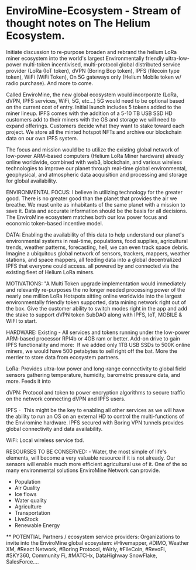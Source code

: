 # EnviroMine-Ecosystem - Stream of thought notes on The Helium Ecosystem.

Initiate discussion to re-purpose broaden and rebrand the helium LoRa miner ecosystem into the world's largest Environmentally friendly ultra-low-power multi-token incentivised, multi-protocol global distributed service provider (LoRa (IoT token), dVPN (Boring Bop token), IPFS (filecoin type token), WiFi (WiFi Token), On 5G gateways only (Helium Mobile token w/ radio purchase). And more to come.

Called EnviroMine, the new global ecosystem would incorporate (LoRa, dVPN, IPFS services, WiFi, 5G, etc...) 5G would need to be optional based on the current cost of entry. Initial launch includes 5 tokens added to the miner lineup. IPFS comes with the addition of a 5-10 TB USB SSD HD customers add to their miners with the OS and storage we will need to expand offerings. Customers decide what they want to stake toward each project. We store all the minted hotspot NFTs and archive our blockchain data on our own IPFS system.  

The focus and mission would be to utilize the existing global network of low-power ARM-based computers (Helium LoRa Miner hardware) already online worldwide, combined with web3, blockchain, and various wireless technologies to improve our planet through real-time global environmental, geophysical, and atmospheric data acquisition and processing and storage for global availability. 

ENVIRONMENTAL FOCUS: I believe in utilizing technology for the greater good. There is no greater good than the planet that provides the air we breathe. We must unite as inhabitants of the same planet with a mission to save it. Data and accurate information should be the basis for all decisions. 
The EnviroMine ecosystem matches both our low power focus and economic token-based incentive model.  

DATA: Enabling the availability of this data to help understand our planet's environmental systems in real-time, populations, food supplies, agricultural trends, weather patterns, forecasting, hell, we can even track space debris. Imagine a ubiquitous global network of sensors, trackers, mappers, weather stations, and space mappers, all feeding data into a global decentralized IPFS that everyone could access. all powered by and connected via the existing fleet of Helium LoRa miners.

MOTIVATIONS: "A Multi Token upgrade implementation would immediately and relevantly re-purposes the no longer needed processing power of the nearly one million LoRa Hotspots sitting online worldwide into the largest environmentally friendly token supported, data mining network right out of the box. Give the customer ability to switch modes right in the app and add the stake to support dVPN token SubDAO along with IPFS, IoT, MOBILE & WIFI to start.

HARDWARE: Existing - All services and tokens running under the low-power ARM-based processor RPI4b or 4GB ram or better. Add-on drive to gain IPFS functionality and more:  If we added only 1TB USB SSDs to 500K online miners, we would have 500 petabytes to sell right off the bat. More the merrier to store data from ecosystem partners. 

LoRa: Provides ultra-low power and long-range connectivity to global field sensors gathering temperature, humidity, barometric pressure data, and more. Feeds it into 

dVPN: Protocol and token to power encryption algorithms to secure traffic on the network connecting dVPN and IPFS users. 

IPFS -  This might be the key to enabling all other services as we will have the ability to run an OS on an external HD to control the multi-functions of the Enviromine hardware. IPFS secured with Boring VPN tunnels provides global connectivity and data availability. 

WiFi: Local wireless service tbd. 

RESOURSES TO BE CONSERVED: - Water, the most simple of life's elements, will become a very valuable resource if it is not already. Our sensors will enable much more efficient agricultural use of it. One of the so many environmental solutions EnviroMine Network can provide.  

- Population
- Air Quality
- Ice flows
- Water quality
- Agriculture
- Transportation
- LiveStock
- Renewable Energy

** POTENTIAL Partners / ecosystem service providers:  Organizations to invite into the EnviroMine global ecosystem: #Hivemapper, #DIMO, Weather XM, #React Network, #Boring Protocol, #Airly, #FileCoin, #RevoFi, #SKY360, Community Fi, #MATCHx, DataHighway SnowFlake, SalesForce....


